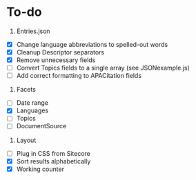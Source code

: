 # To-do
1. Entries.json
- [X] Change language abbreviations to spelled-out words
- [X] Cleanup Descriptor separators
- [X] Remove unnecessary fields
- [ ] Convert Topics fields to a single array (see JSONexample.js)
- [ ] Add correct formatting to APACitation fields
1. Facets
- [ ] Date range
- [X] Languages
- [ ] Topics
- [ ] DocumentSource
1. Layout
- [ ] Plug in CSS from Sitecore
- [X] Sort results alphabetically
- [X] Working counter